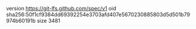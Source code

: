 version https://git-lfs.github.com/spec/v1
oid sha256:50f1cf9384dd69392254e3703afd407e5670230885803d5d501b79974b60191b
size 3481
